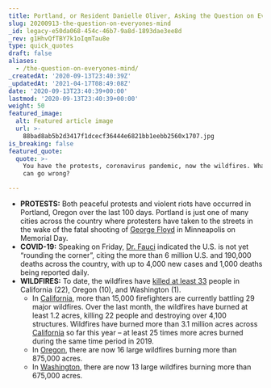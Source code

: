 ```yaml
---
title: Portland, or Resident Danielle Oliver, Asking the Question on Everyone's Mind.
slug: 20200913-the-question-on-everyones-mind
_id: legacy-e50da068-454c-46b7-9a8d-1893dae3ee8d
_rev: g1HhvQfTBY7k1oIqmTau8e
type: quick_quotes
draft: false
aliases:
  - /the-question-on-everyones-mind/
_createdAt: '2020-09-13T23:40:39Z'
_updatedAt: '2021-04-17T08:49:08Z'
date: '2020-09-13T23:40:39+00:00'
lastmod: '2020-09-13T23:40:39+00:00'
weight: 50
featured_image:
  alt: Featured article image
  url: >-
    88bad8ab5b2d3417f1dcecf36444e6821bb1eebb2560x1707.jpg
is_breaking: false
featured_quote:
  quote: >-
    You have the protests, coronavirus pandemic, now the wildfires. What else
    can go wrong?

---
```

* **PROTESTS:** Both peaceful protests and violent riots have occurred in Portland, Oregon over the last 100 days. Portland is just one of many cities across the country where protesters have taken to the streets in the wake of the fatal shooting of [George Floyd](https://smarthernews.com/article/developing-story-the-death-of-george-floyd/) in Minneapolis on Memorial Day.
* **COVID-19:** Speaking on Friday, [Dr. Fauci](https://www.cnn.com/2020/09/11/health/us-coronavirus-friday/index.html) indicated the U.S. is not yet “rounding the corner”, citing the more than 6 million U.S. and 190,000 deaths across the country, with up to 4,000 new cases and 1,000 deaths being reported daily.
* **WILDFIRES:** To date, the wildfires have [killed at least 33](https://apnews.com/14204c0735fb87d3d126992e0523d011) people in California (22), Oregon (10), and Washington (1).
  * In [California](https://fire.ca.gov/daily-wildfire-report/), more than 15,000 firefighters are currently battling 29 major wildfires. Over the last month, the wildfires have burned at least 1.2 acres, killing 22 people and destroying over 4,100 structures. Wildfires have burned more than 3.1 million acres across [California](https://www.fire.ca.gov/incidents/) so far this year – at least 25 times more acres burned during the same time period in 2019.
  * In [Oregon](https://www.facebook.com/BLMOregon/posts/3559032794118494), there are now 16 large wildfires burning more than 875,000 acres.
  * In [Washington](https://www.facebook.com/BLMOregon/posts/3559032794118494), there are now 13 large wildfires burning more than 675,000 acres.